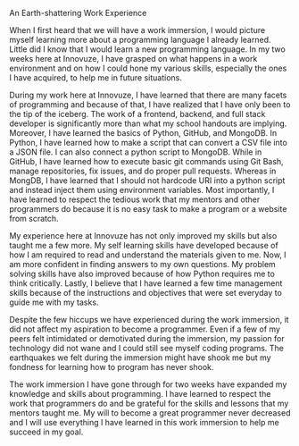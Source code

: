 An Earth-shattering Work Experience

When I first heard that we will have a work immersion, I would picture myself learning more about a programming language I already learned. Little did I know that I would learn a new programming language. In my two weeks here at Innovuze, I have grasped on what happens in a work environment and on how I could hone my various skills, especially the ones I have acquired, to help me in future situations.

During my work here at Innovuze, I have learned that there are many facets of programming and because of that, I have realized that I have only been to the tip of the iceberg. The work of a frontend, backend, and full stack developer is significantly more than what my school handouts are implying. Moreover, I have learned the basics of Python, GitHub, and MongoDB. In Python, I have learned how to make a script that can convert a CSV file into a JSON file. I can also connect a python script to MongoDB. While in GitHub, I have learned how to execute basic git commands using Git Bash, manage repositories, fix issues, and do proper pull requests. Whereas in MongDB, I have learned that I should not hardcode URI into a python script and instead inject them using environment variables. Most importantly, I have learned to respect the tedious work that my mentors and other programmers do because it is no easy task to make a program or a website from scratch.

My experience here at Innovuze has not only improved my skills but also taught me a few more. My self learning skills have developed because of how I am required to read and understand the materials given to me. Now, I am more confident in finding answers to my own questions. My problem solving skills have also improved because of how Python requires me to think critically. Lastly, I believe that I have learned a few time management skills because of the instructions and objectives that were set everyday to guide me with my tasks.

Despite the few hiccups we have experienced during the work immersion, it did not affect my aspiration to become a programmer. Even if a few of my peers felt intimidated or demotivated during the immersion, my passion for technology did not wane and I could still see myself coding programs. The earthquakes we felt during the immersion might have shook me but my fondness for learning how to program has never shook.

The work immersion I have gone through for two weeks have expanded my knowledge and skills about programming. I have learned to respect the work that programmers do and be grateful for the skills and lessons that my mentors taught me. My will to become a great programmer never decreased and I will use everything I have learned in this work immersion to help me succeed in my goal.
